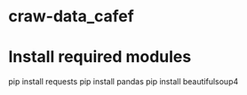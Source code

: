 # craw-data_cafef
# Install required modules
pip install requests
pip install pandas
pip install beautifulsoup4
